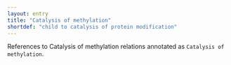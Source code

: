 ```yaml
---
layout: entry
title: "Catalysis of methylation"
shortdef: "child to catalysis of protein modification"
---
```


References to Catalysis of methylation relations annotated as `Catalysis of methylation`.